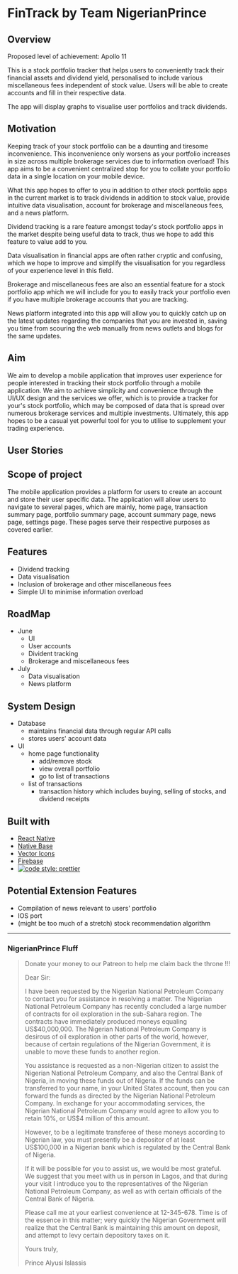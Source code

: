 # FinTrack by Team NigerianPrince

## Overview
Proposed level of achievement: Apollo 11

This is a stock portfolio tracker that helps users to conveniently track their financial assets and dividend yield, personalised to include various miscellaneous fees independent of stock value.
Users will be able to create accounts and fill in their respective data.

The app will display graphs to visualise user portfolios and track dividends.

## Motivation
Keeping track of your stock portfolio can be a daunting and tiresome inconvenience. This inconvenience only worsens as your portfolio increases in size across multiple brokerage services due to information overload!
This app aims to be a convenient centralized stop for you to collate your portfolio data in a single location on your mobile device.

What this app hopes to offer to you in addition to other stock portfolio apps in the current market is to track dividends in addition to stock value, provide intuitive data visualisation, account for brokerage and miscellaneous fees, and a news platform.

Dividend tracking is a rare feature amongst today's stock portfolio apps in the market despite being useful data to track, thus we hope to add this feature to value add to you.

Data visualisation in financial apps are often rather cryptic and confusing, which we hope to improve and simplify the visualisation for you regardless of your experience level in this field.

Brokerage and miscellaneous fees are also an essential feature for a stock portfolio app which we will include for you to easily track your portfolio even if you have multiple brokerage accounts that you are tracking.

News platform integrated into this app will allow you to quickly catch up on the latest updates regarding the companies that you are invested in, saving you time from scouring the web manually from news outlets and blogs for the same updates.

## Aim
We aim to develop a mobile application that improves user experience for people interested in tracking their stock portfolio through a mobile application. 
We aim to achieve simplicity and convenience through the UI/UX design and the services we offer, which is to provide a tracker for your's stock portfolio, which may be composed of data that is spread over numerous brokerage services and multiple investments. 
Ultimately, this app hopes to be a casual yet powerful tool for you to utilise to supplement your trading experience.

## User Stories

## Scope of project
The mobile application provides a platform for users to create an account and store their user specific data.
The application will allow users to navigate to several pages, which are mainly, home page, transaction summary page, portfolio summary page, account summary page, news page, settings page.
These pages serve their respective purposes as covered earlier.


## Features
- Dividend tracking
- Data visualisation
- Inclusion of brokerage and other miscellaneous fees
- Simple UI to minimise information overload

## RoadMap
- June
  - UI
  - User accounts
  - Divident tracking
  - Brokerage and miscellaneous fees
- July
  - Data visualisation
  - News platform

## System Design
- Database
  - maintains financial data through regular API calls
  - stores users' account data
- UI
  - home page functionality
    - add/remove stock
    - view overall portfolio
    - go to list of transactions
  - list of transactions
    - transaction history which includes buying, selling of stocks, and dividend receipts

## Built with
- [React Native](https://facebook.github.io/react-native/)
- [Native Base](https://nativebase.io)
- [Vector Icons](https://github.com/oblador/react-native-vector-icons)
- [Firebase](https://firebase.google.com)
- [![code style: prettier](https://img.shields.io/badge/code_style-prettier-ff69b4.svg?style=flat-square)](https://github.com/prettier/prettier)

## Potential Extension Features
- Compilation of news relevant to users' portfolio
- IOS port
- (might be too much of a stretch) stock recommendation algorithm

***

### NigerianPrince Fluff
> Donate your money to our Patreon to help me claim back the throne !!!
>
>Dear Sir:
>
>I have been requested by the Nigerian National Petroleum Company to contact you for assistance in resolving a matter. The Nigerian National Petroleum Company has recently concluded a large number of contracts for oil exploration in the sub-Sahara region. The contracts have immediately produced moneys equaling US$40,000,000. The Nigerian National Petroleum Company is desirous of oil exploration in other parts of the world, however, because of certain regulations of the Nigerian Government, it is unable to move these funds to another region.
>
>You assistance is requested as a non-Nigerian citizen to assist the Nigerian National Petroleum Company, and also the Central Bank of Nigeria, in moving these funds out of Nigeria. If the funds can be transferred to your name, in your United States account, then you can forward the funds as directed by the Nigerian National Petroleum Company. In exchange for your accommodating services, the Nigerian National Petroleum Company would agree to allow you to retain 10%, or US$4 million of this amount.
>
>However, to be a legitimate transferee of these moneys according to Nigerian law, you must presently be a depositor of at least US$100,000 in a Nigerian bank which is regulated by the Central Bank of Nigeria.
>
>If it will be possible for you to assist us, we would be most grateful. We suggest that you meet with us in person in Lagos, and that during your visit I introduce you to the representatives of the Nigerian National Petroleum Company, as well as with certain officials of the Central Bank of Nigeria.
>
>Please call me at your earliest convenience at 12-345-678. Time is of the essence in this matter; very quickly the Nigerian Government will realize that the Central Bank is maintaining this amount on deposit, and attempt to levy certain depository taxes on it.
>
>Yours truly,
>
>Prince Alyusi Islassis
